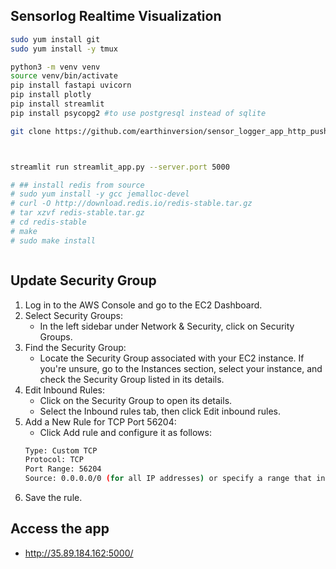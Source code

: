 ## Sensorlog Realtime Visualization

```bash
sudo yum install git
sudo yum install -y tmux

python3 -m venv venv
source venv/bin/activate
pip install fastapi uvicorn
pip install plotly
pip install streamlit
pip install psycopg2 #to use postgresql instead of sqlite

git clone https://github.com/earthinversion/sensor_logger_app_http_push_server.git



streamlit run streamlit_app.py --server.port 5000

# ## install redis from source
# sudo yum install -y gcc jemalloc-devel
# curl -O http://download.redis.io/redis-stable.tar.gz
# tar xzvf redis-stable.tar.gz
# cd redis-stable
# make
# sudo make install



```


## Update Security Group
1. Log in to the AWS Console and go to the EC2 Dashboard.
1. Select Security Groups:
    - In the left sidebar under Network & Security, click on Security Groups.
1. Find the Security Group:
    - Locate the Security Group associated with your EC2 instance. If you're unsure, go to the Instances section, select your instance, and check the Security Group listed in its details.
1. Edit Inbound Rules:
    - Click on the Security Group to open its details.
    - Select the Inbound rules tab, then click Edit inbound rules.
1. Add a New Rule for TCP Port 56204:
    - Click Add rule and configure it as follows:
    ```bash
    Type: Custom TCP
    Protocol: TCP
    Port Range: 56204
    Source: 0.0.0.0/0 (for all IP addresses) or specify a range that includes your phone’s IP address if you want to restrict access.
    ```
1. Save the rule.


## Access the app
<!-- - http://54.245.66.246:5000/ -->
- http://35.89.184.162:5000/
